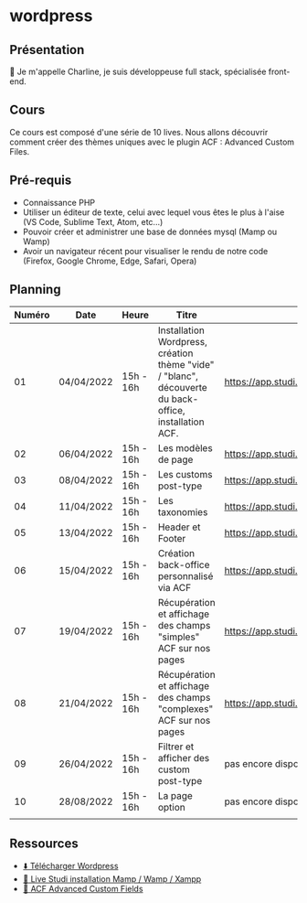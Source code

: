# wordpress

## Présentation

👋 Je m'appelle Charline, je suis développeuse full stack, spécialisée front-end.

## Cours

Ce cours est composé d'une série de 10 lives.
Nous allons découvrir comment créer des thèmes uniques avec le plugin ACF : Advanced Custom Files.

## Pré-requis

- Connaissance PHP
- Utiliser un éditeur de texte, celui avec lequel vous êtes le plus à l'aise (VS Code, Sublime Text, Atom, etc...)
- Pouvoir créer et administrer une base de données mysql (Mamp ou Wamp)
- Avoir un navigateur récent pour visualiser le rendu de notre code (Firefox, Google Chrome, Edge, Safari, Opera)

## Planning

| Numéro | Date       | Heure     | Titre                                                                                                 | Replay                                               |
| ------ | ---------- | --------- | ----------------------------------------------------------------------------------------------------- | ---------------------------------------------------- |
| 01     | 04/04/2022 | 15h - 16h | Installation Wordpress, création thème "vide" / "blanc", découverte du back-office, installation ACF. | https://app.studi.fr/#/dashboard/events/31183/replay |
| 02     | 06/04/2022 | 15h - 16h | Les modèles de page                                                                                   | https://app.studi.fr/#/dashboard/events/31184/replay |
| 03     | 08/04/2022 | 15h - 16h | Les customs post-type                                                                                 | https://app.studi.fr/#/dashboard/events/31185/replay |
| 04     | 11/04/2022 | 15h - 16h | Les taxonomies                                                                                        | https://app.studi.fr/#/dashboard/events/31186/replay |
| 05     | 13/04/2022 | 15h - 16h | Header et Footer                                                                                      | https://app.studi.fr/#/dashboard/events/31187/replay |
| 06     | 15/04/2022 | 15h - 16h | Création back-office personnalisé via ACF                                                             | https://app.studi.fr/#/dashboard/events/31188/replay |
| 07     | 19/04/2022 | 15h - 16h | Récupération et affichage des champs "simples" ACF sur nos pages                                      | https://app.studi.fr/#/dashboard/events/31189/replay |
| 08     | 21/04/2022 | 15h - 16h | Récupération et affichage des champs "complexes" ACF sur nos pages                                    | https://app.studi.fr/#/dashboard/events/31190/replay |
| 09     | 26/04/2022 | 15h - 16h | Filtrer et afficher des custom post-type                                                              | pas encore disponible                                |
| 10     | 28/08/2022 | 15h - 16h | La page option                                                                                        | pas encore disponible                                |
|        |            |           |                                                                                                       |                                                      |

## Ressources

- [⬇️ Télécharger Wordpress](https://wordpress.org/download/)
- [🎥 Live Studi installation Mamp / Wamp / Xampp](https://app.studi.fr/#/dashboard/events/28002/replay)
- [📖 ACF Advanced Custom Fields](https://www.advancedcustomfields.com/resources/)

